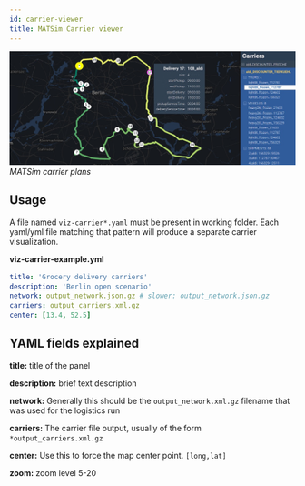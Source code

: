 ```yaml
---
id: carrier-viewer
title: MATSim Carrier viewer
---
```


![carriers-banner](assets/carriers.jpg)
_MATSim carrier plans_

## Usage

A file named `viz-carrier*.yaml` must be present in working folder. Each yaml/yml file matching that pattern will produce a separate carrier visualization.

**viz-carrier-example.yml**

```yaml
title: 'Grocery delivery carriers'
description: 'Berlin open scenario'
network: output_network.json.gz # slower: output_network.json.gz
carriers: output_carriers.xml.gz
center: [13.4, 52.5]
```

## YAML fields explained

**title:** title of the panel

**description:** brief text description

**network:** Generally this should be the `output_network.xml.gz` filename that was used for the logistics run

**carriers:** The carrier file output, usually of the form `*output_carriers.xml.gz`

**center:** Use this to force the map center point. `[long,lat]`

**zoom:** zoom level 5-20
